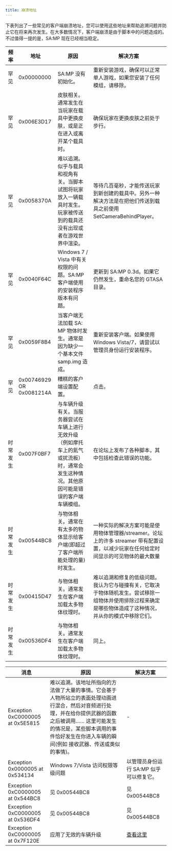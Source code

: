 ```yaml
---
title: 崩溃地址
---
```


下表列出了一些常见的客户端崩溃地址，您可以使用这些地址来帮助追溯问题并防止它在将来再次发生。在大多数情况下，客户端崩溃是由于脚本中的问题造成的。不过值得一提的是，SA:MP 现在已经相当稳定。

| 频率     | 地址                     | 原因                                                                                                                                       | 解决方案                                                                                                                                                   |
| -------- | ------------------------ | ------------------------------------------------------------------------------------------------------------------------------------------ | ---------------------------------------------------------------------------------------------------------------------------------------------------------- |
| 罕见     | 0x00000000               | SA:MP 没有初始化。                                                                                                                         | 重新安装游戏，确保可以正常单人游戏，如果您安装了任何模组，请移除。                                                                                         |
| 罕见     | 0x006E3D17               | 皮肤相关。通常发生在当玩家在载具中更换皮肤，或是正在进入或离开某个载具时。                                                                 | 确保玩家在更换皮肤之前处于步行。                                                                                                                           |
| 罕见     | 0x0058370A               | 难以追溯。似乎与载具和视角有关。当脚本试图将玩家放入一辆载具时发生。玩家被传送到的载具还没有出现或者在游戏世界中渲染。                     | 等待几百毫秒，才能传送玩家到新创建的载具中。另外一种解决方法是在把他们传送到载具之前使用 SetCameraBehindPlayer。                                           |
| 罕见     | 0x0040F64C               | Windows 7 / Vista 中有关权限的问题。SA:MP 客户端使用的安装程序版本有问题。                                                                 | 更新到 SA:MP 0.3d。如果它仍然发生，重命名您的 GTASA 目录。                                                                                                 |
| 罕见     | 0x0059F8B4               | 当客户端无法加载 SA: MP 物体时发生。通常是因为缺少一个基本文件 samp.img 造成。                                                             | 重新安装客户端。如果使用 Windows Vista/7，请尝试以管理员身份运行安装程序。                                                                                 |
| 罕见     | 0x00746929 OR 0x0081214A | 糟糕的客户端设置配置。                                                                                                                     | 点击。                                                                                                                                                     |
| 时常发生 | 0x007F0BF7               | 与车辆升级有关。当服务器尝试在车辆上进行无效升级（例如摩托车上的氮气或扰流板）时，通常会发生这种情况。其他原因可能是错误的客户端车辆模组。 | 在论坛上发布了各种脚本，其中包括检查此错误的功能。                                                                                                         |
| 时常发生 | 0x00544BC8               | 与物体相关。通常在有太多的物体显示给客户端(即超过了客户端所能处理的量)时发生。                                                             | 一种实际的解决方案可能是使用物体管理器/streamer。论坛上的许多 streamer 带有配置设置，以减少玩家在任何给定时间显示的可见物体的最大数量                      |
| 时常发生 | 0x00415D47               | 与物体相关。通常发生在客户端加载太多物体纹理时。                                                                                           | 难以追溯和修复的低级问题。我认为它与碰撞有关，它取决于物体随机发生。尝试移除一组物体并使用排除过程来确定是哪些物体造成了这种情况，并从你的模式中移除它们。 |
| 时常发生 | 0x00536DF4               | 与物体相关。通常发生在客户端加载太多物体纹理时。                                                                                           | 同上。                                                                                                                                                     |

| 消息                             | 原因                                                                                                                                                                                                                                               | 解决方案                                |
| -------------------------------- | -------------------------------------------------------------------------------------------------------------------------------------------------------------------------------------------------------------------------------------------------- | --------------------------------------- |
| Exception 0xC0000005 at 0x5E5815 | 难以追溯。该地址所指向的方法做了大量的事情。它会基于人物所站立的表面处理动画进行混合，然后对音频进行处理，并在给你提供武器的函数之后被调用…… 这里可能发生的情况是，某些脚本调用的事件恰好发生在你进入车辆的瞬间(例如 接收武器、传送或类似的事情)。 | -                                       |
| Exception 0x0000005 at 0x534134  | Windows 7/Vista 访问权限等级问题                                                                                                                                                                                                                   | 以管理员身份运行 SA:MP 似乎可以修复它。 |
| Exception 0xC0000005 at 0x544BC8 | 见 0x00544BC8                                                                                                                                                                                                                                      | 见 0x00544BC8                           |
| Exception 0xC0000005 at 0x536DF4 | 见 0x00544BC8                                                                                                                                                                                                                                      | 见 0x00544BC8                           |
| Exception 0xC0000005 at 0x7F120E | 应用了无效的车辆升级                                                                                                                                                                                                                               | [查看这里](CommonIssues)                |
